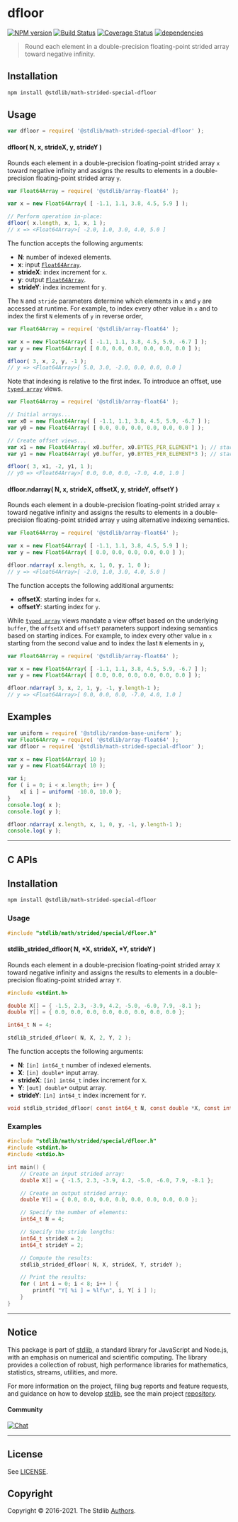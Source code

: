 <!--

@license Apache-2.0

Copyright (c) 2020 The Stdlib Authors.

Licensed under the Apache License, Version 2.0 (the "License");
you may not use this file except in compliance with the License.
You may obtain a copy of the License at

   http://www.apache.org/licenses/LICENSE-2.0

Unless required by applicable law or agreed to in writing, software
distributed under the License is distributed on an "AS IS" BASIS,
WITHOUT WARRANTIES OR CONDITIONS OF ANY KIND, either express or implied.
See the License for the specific language governing permissions and
limitations under the License.

-->

# dfloor

[![NPM version][npm-image]][npm-url] [![Build Status][test-image]][test-url] [![Coverage Status][coverage-image]][coverage-url] [![dependencies][dependencies-image]][dependencies-url]

> Round each element in a double-precision floating-point strided array toward negative infinity.

<section class="intro">

</section>

<!-- /.intro -->

<section class="installation">

## Installation

```bash
npm install @stdlib/math-strided-special-dfloor
```

</section>

<section class="usage">

## Usage

```javascript
var dfloor = require( '@stdlib/math-strided-special-dfloor' );
```

#### dfloor( N, x, strideX, y, strideY )

Rounds each element in a double-precision floating-point strided array `x` toward negative infinity and assigns the results to elements in a double-precision floating-point strided array `y`.

```javascript
var Float64Array = require( '@stdlib/array-float64' );

var x = new Float64Array( [ -1.1, 1.1, 3.8, 4.5, 5.9 ] );

// Perform operation in-place:
dfloor( x.length, x, 1, x, 1 );
// x => <Float64Array>[ -2.0, 1.0, 3.0, 4.0, 5.0 ]
```

The function accepts the following arguments:

-   **N**: number of indexed elements.
-   **x**: input [`Float64Array`][@stdlib/array/float64].
-   **strideX**: index increment for `x`.
-   **y**: output [`Float64Array`][@stdlib/array/float64].
-   **strideY**: index increment for `y`.

The `N` and `stride` parameters determine which elements in `x` and `y` are accessed at runtime. For example, to index every other value in `x` and to index the first `N` elements of `y` in reverse order,

```javascript
var Float64Array = require( '@stdlib/array-float64' );

var x = new Float64Array( [ -1.1, 1.1, 3.8, 4.5, 5.9, -6.7 ] );
var y = new Float64Array( [ 0.0, 0.0, 0.0, 0.0, 0.0, 0.0 ] );

dfloor( 3, x, 2, y, -1 );
// y => <Float64Array>[ 5.0, 3.0, -2.0, 0.0, 0.0, 0.0 ]
```

Note that indexing is relative to the first index. To introduce an offset, use [`typed array`][@stdlib/array/float64] views.

```javascript
var Float64Array = require( '@stdlib/array-float64' );

// Initial arrays...
var x0 = new Float64Array( [ -1.1, 1.1, 3.8, 4.5, 5.9, -6.7 ] );
var y0 = new Float64Array( [ 0.0, 0.0, 0.0, 0.0, 0.0, 0.0 ] );

// Create offset views...
var x1 = new Float64Array( x0.buffer, x0.BYTES_PER_ELEMENT*1 ); // start at 2nd element
var y1 = new Float64Array( y0.buffer, y0.BYTES_PER_ELEMENT*3 ); // start at 4th element

dfloor( 3, x1, -2, y1, 1 );
// y0 => <Float64Array>[ 0.0, 0.0, 0.0, -7.0, 4.0, 1.0 ]
```

#### dfloor.ndarray( N, x, strideX, offsetX, y, strideY, offsetY )

Rounds each element in a double-precision floating-point strided array `x` toward negative infinity and assigns the results to elements in a double-precision floating-point strided array `y` using alternative indexing semantics.

```javascript
var Float64Array = require( '@stdlib/array-float64' );

var x = new Float64Array( [ -1.1, 1.1, 3.8, 4.5, 5.9 ] );
var y = new Float64Array( [ 0.0, 0.0, 0.0, 0.0, 0.0 ] );

dfloor.ndarray( x.length, x, 1, 0, y, 1, 0 );
// y => <Float64Array>[ -2.0, 1.0, 3.0, 4.0, 5.0 ]
```

The function accepts the following additional arguments:

-   **offsetX**: starting index for `x`.
-   **offsetY**: starting index for `y`.

While [`typed array`][@stdlib/array/float64] views mandate a view offset based on the underlying `buffer`, the `offsetX` and `offsetY` parameters support indexing semantics based on starting indices. For example, to index every other value in `x` starting from the second value and to index the last `N` elements in `y`,

```javascript
var Float64Array = require( '@stdlib/array-float64' );

var x = new Float64Array( [ -1.1, 1.1, 3.8, 4.5, 5.9, -6.7 ] );
var y = new Float64Array( [ 0.0, 0.0, 0.0, 0.0, 0.0, 0.0 ] );

dfloor.ndarray( 3, x, 2, 1, y, -1, y.length-1 );
// y => <Float64Array>[ 0.0, 0.0, 0.0, -7.0, 4.0, 1.0 ]
```

</section>

<!-- /.usage -->

<section class="notes">

</section>

<!-- /.notes -->

<section class="examples">

## Examples

<!-- eslint no-undef: "error" -->

```javascript
var uniform = require( '@stdlib/random-base-uniform' );
var Float64Array = require( '@stdlib/array-float64' );
var dfloor = require( '@stdlib/math-strided-special-dfloor' );

var x = new Float64Array( 10 );
var y = new Float64Array( 10 );

var i;
for ( i = 0; i < x.length; i++ ) {
    x[ i ] = uniform( -10.0, 10.0 );
}
console.log( x );
console.log( y );

dfloor.ndarray( x.length, x, 1, 0, y, -1, y.length-1 );
console.log( y );
```

</section>

<!-- /.examples -->

<!-- C interface documentation. -->

* * *

<section class="c">

## C APIs

<!-- Section to include introductory text. Make sure to keep an empty line after the intro `section` element and another before the `/section` close. -->

<section class="intro">

</section>

<!-- /.intro -->

<!-- C usage documentation. -->

<section class="installation">

## Installation

```bash
npm install @stdlib/math-strided-special-dfloor
```

</section>

<section class="usage">

### Usage

```c
#include "stdlib/math/strided/special/dfloor.h"
```

#### stdlib_strided_dfloor( N, \*X, strideX, \*Y, strideY )

Rounds each element in a double-precision floating-point strided array `X` toward negative infinity and assigns the results to elements in a double-precision floating-point strided array `Y`.

```c
#include <stdint.h>

double X[] = { -1.5, 2.3, -3.9, 4.2, -5.0, -6.0, 7.9, -8.1 };
double Y[] = { 0.0, 0.0, 0.0, 0.0, 0.0, 0.0, 0.0, 0.0 };

int64_t N = 4;

stdlib_strided_dfloor( N, X, 2, Y, 2 );
```

The function accepts the following arguments:

-   **N**: `[in] int64_t` number of indexed elements.
-   **X**: `[in] double*` input array.
-   **strideX**: `[in] int64_t` index increment for `X`.
-   **Y**: `[out] double*` output array.
-   **strideY**: `[in] int64_t` index increment for `Y`.

```c
void stdlib_strided_dfloor( const int64_t N, const double *X, const int64_t strideX, double *Y, const int64_t strideY );
```

</section>

<!-- /.usage -->

<!-- C API usage notes. Make sure to keep an empty line after the `section` element and another before the `/section` close. -->

<section class="notes">

</section>

<!-- /.notes -->

<!-- C API usage examples. -->

<section class="examples">

### Examples

```c
#include "stdlib/math/strided/special/dfloor.h"
#include <stdint.h>
#include <stdio.h>

int main() {
    // Create an input strided array:
    double X[] = { -1.5, 2.3, -3.9, 4.2, -5.0, -6.0, 7.9, -8.1 };

    // Create an output strided array:
    double Y[] = { 0.0, 0.0, 0.0, 0.0, 0.0, 0.0, 0.0, 0.0 };

    // Specify the number of elements:
    int64_t N = 4;

    // Specify the stride lengths:
    int64_t strideX = 2;
    int64_t strideY = 2;

    // Compute the results:
    stdlib_strided_dfloor( N, X, strideX, Y, strideY );

    // Print the results:
    for ( int i = 0; i < 8; i++ ) {
        printf( "Y[ %i ] = %lf\n", i, Y[ i ] );
    }
}
```

</section>

<!-- /.examples -->

</section>

<!-- /.c -->


<section class="main-repo" >

* * *

## Notice

This package is part of [stdlib][stdlib], a standard library for JavaScript and Node.js, with an emphasis on numerical and scientific computing. The library provides a collection of robust, high performance libraries for mathematics, statistics, streams, utilities, and more.

For more information on the project, filing bug reports and feature requests, and guidance on how to develop [stdlib][stdlib], see the main project [repository][stdlib].

#### Community

[![Chat][chat-image]][chat-url]

---

## License

See [LICENSE][stdlib-license].


## Copyright

Copyright &copy; 2016-2021. The Stdlib [Authors][stdlib-authors].

</section>

<!-- /.stdlib -->

<!-- Section for all links. Make sure to keep an empty line after the `section` element and another before the `/section` close. -->

<section class="links">

[npm-image]: http://img.shields.io/npm/v/@stdlib/math-strided-special-dfloor.svg
[npm-url]: https://npmjs.org/package/@stdlib/math-strided-special-dfloor

[test-image]: https://github.com/stdlib-js/math-strided-special-dfloor/actions/workflows/test.yml/badge.svg
[test-url]: https://github.com/stdlib-js/math-strided-special-dfloor/actions/workflows/test.yml

[coverage-image]: https://img.shields.io/codecov/c/github/stdlib-js/math-strided-special-dfloor/main.svg
[coverage-url]: https://codecov.io/github/stdlib-js/math-strided-special-dfloor?branch=main

[dependencies-image]: https://img.shields.io/david/stdlib-js/math-strided-special-dfloor.svg
[dependencies-url]: https://david-dm.org/stdlib-js/math-strided-special-dfloor/main

[chat-image]: https://img.shields.io/gitter/room/stdlib-js/stdlib.svg
[chat-url]: https://gitter.im/stdlib-js/stdlib/

[stdlib]: https://github.com/stdlib-js/stdlib

[stdlib-authors]: https://github.com/stdlib-js/stdlib/graphs/contributors

[stdlib-license]: https://raw.githubusercontent.com/stdlib-js/math-strided-special-dfloor/main/LICENSE

[@stdlib/array/float64]: https://github.com/stdlib-js/array-float64

</section>

<!-- /.links -->
